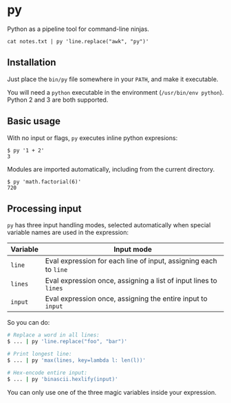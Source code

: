 # py

Python as a pipeline tool for command-line ninjas.

```
cat notes.txt | py 'line.replace("awk", "py")'
```

## Installation

Just place the `bin/py` file somewhere in your `PATH`, and make it executable.

You will need a `python` executable in the environment (`/usr/bin/env python`). Python 2 and 3 are both supported.

## Basic usage

With no input or flags, `py` executes inline python expresions:

```
$ py '1 + 2'
3
```

Modules are imported automatically, including from the current directory.

```
$ py 'math.factorial(6)'
720
```

## Processing input

`py` has three input handling modes, selected automatically when special
variable names are used in the expression:

Variable | Input mode
-------- | -------------
`line`   | Eval expression for each line of input, assigning each to `line`
`lines`  | Eval expression once, assigning a list of input lines to `lines`
`input`  | Eval expression once, assigning the entire input to `input`


So you can do:

```bash
# Replace a word in all lines:
$ ... | py 'line.replace("foo", "bar")'  

# Print longest line:
$ ... | py 'max(lines, key=lambda l: len(l))' 

# Hex-encode entire input:
$ ... | py 'binascii.hexlify(input)'
```

You can only use one of the three magic variables inside your expression.